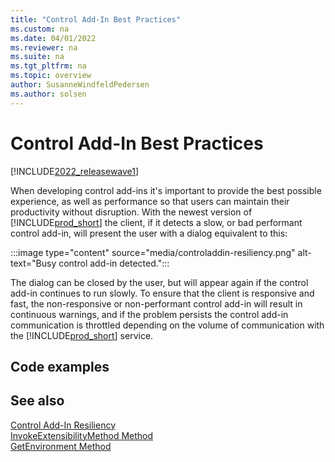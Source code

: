 ```yaml
---
title: "Control Add-In Best Practices"
ms.custom: na
ms.date: 04/01/2022
ms.reviewer: na
ms.suite: na
ms.tgt_pltfrm: na
ms.topic: overview
author: SusanneWindfeldPedersen
ms.author: solsen
---
```


# Control Add-In Best Practices

[!INCLUDE[2022_releasewave1](../includes/2022_releasewave1.md)]

When developing control add-ins it's important to provide the best possible experience, as well as performance so that users can maintain their productivity without disruption. With the newest version of [!INCLUDE[prod_short](../includes/prod_short.md)] the client, if it detects a slow, or bad performant control add-in, will present the user with a dialog equivalent to this:

:::image type="content" source="media/controladdin-resiliency.png" alt-text="Busy control add-in detected.":::

The dialog can be closed by the user, but will appear again if the control add-in continues to run slowly. To ensure that the client is responsive and fast, the non-responsive or non-performant control add-in will result in continuous warnings, and if the problem persists the control add-in communication is throttled depending on the volume of communication with the [!INCLUDE[prod_short](../includes/prod_short.md)] service​.


## Code examples

## See also

[Control Add-In Resiliency](/dynamics365/business-central/across-controladdin-resiliency) <!-- link to app doc -->  
[InvokeExtensibilityMethod Method](methods/devenv-invokeextensibility-method.md)  
[GetEnvironment Method](methods/devenv-getenvironment-method.md)

